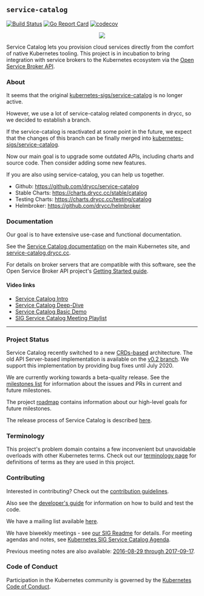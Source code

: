 ## `service-catalog`

[![Build Status](https://drone.drycc.cc/api/badges/drycc/service-catalog/status.svg)](https://drone.drycc.cc/drycc/service-catalog)
[![Go Report Card](https://goreportcard.com/badge/github.com/drycc/service-catalog)](https://goreportcard.com/report/github.com/drycc/service-catalog)
[![codecov](https://codecov.io/gh/drycc/service-catalog/branch/main/graph/badge.svg)](https://codecov.io/gh/drycc/service-catalog)

<p align="center">
    <a href="https://service-catalog.drycc.cc">
        <img src="/docsite/images/homepage-logo.png">
    </a>
</p>

Service Catalog lets you provision cloud services directly from the comfort of native Kubernetes tooling.
This project is in incubation to bring integration with service
brokers to the Kubernetes ecosystem via the [Open Service Broker API](https://github.com/openservicebrokerapi/servicebroker).

### About

It seems that the original [kubernetes-sigs/service-catalog](https://github.com/kubernetes-sigs/service-catalog) is no longer active.

However, we use a lot of service-catalog related components in drycc, so we decided to establish a branch.

If the service-catalog is reactivated at some point in the future, we expect that the changes of this branch can be finally merged into [kubernetes-sigs/service-catalog](https://github.com/kubernetes-sigs/service-catalog).

Now our main goal is to upgrade some outdated APIs, including charts and source code. Then consider adding some new features.

If you are also using service-catalog, you can help us together.

* Github: https://github.com/drycc/service-catalog
* Stable Charts: https://charts.drycc.cc/stable/catalog
* Testing Charts: https://charts.drycc.cc/testing/catalog
* Helmbroker: https://github.com/drycc/helmbroker

### Documentation

Our goal is to have extensive use-case and functional documentation.

See the [Service Catalog documentation](https://kubernetes.io/docs/concepts/service-catalog/)
on the main Kubernetes site, and [service-catalog.drycc.cc](https://service-catalog.drycc.cc/docs).

For details on broker servers that are compatible with this software, see the
Open Service Broker API project's [Getting Started guide](https://github.com/openservicebrokerapi/servicebroker/blob/master/gettingStarted.md).

#### Video links

- [Service Catalog Intro](https://www.youtube.com/watch?v=bm59dpmMhAk)
- [Service Catalog Deep-Dive](https://www.youtube.com/watch?v=0zp0y8Mo_BE)
- [Service Catalog Basic Demo](https://goo.gl/IJ6CV3)
- [SIG Service Catalog Meeting Playlist](https://goo.gl/ZmLNX9)

---

### Project Status

Service Catalog recently switched to a new [CRDs-based](https://kubernetes.io/docs/concepts/extend-kubernetes/api-extension/custom-resources/#custom-resources) architecture. The old API Server-based implementation is available on the [v0.2 branch](https://github.com/kubernetes-sigs/service-catalog/tree/v0.2). We support this implementation by providing bug fixes until July 2020.

We are currently working towards a beta-quality release. See the [milestones list](https://github.com/kubernetes-sigs/service-catalog/milestones?direction=desc&sort=due_date&state=open)
for information about the issues and PRs in current and future milestones.

The project [roadmap](https://github.com/kubernetes-sigs/service-catalog/wiki/Roadmap)
contains information about our high-level goals for future milestones.

The release process of Service Catalog is described [here](https://github.com/kubernetes-sigs/service-catalog/wiki/Release-Process).

### Terminology

This project's problem domain contains a few inconvenient but unavoidable
overloads with other Kubernetes terms. Check out our [terminology page](./terminology.md)
for definitions of terms as they are used in this project.

### Contributing

Interested in contributing? Check out the [contribution guidelines](./CONTRIBUTING.md).

Also see the [developer's guide](./docs/devguide.md) for information on how to
build and test the code.

We have a mailing list available
[here](https://groups.google.com/forum/#!forum/kubernetes-sig-service-catalog).

We have biweekly meetings - see
[our SIG Readme](https://github.com/kubernetes/community/blob/master/sig-service-catalog/README.md#meetings)
for details. For meeting agendas
and notes, see [Kubernetes SIG Service Catalog Agenda](https://docs.google.com/document/d/17xlpkoEbPR5M6P5VDzNx17q6-IPFxKyebEekCGYiIKM/edit).

Previous meeting notes are also available:
[2016-08-29 through 2017-09-17](https://docs.google.com/document/d/10VsJjstYfnqeQKCgXGgI43kQWnWFSx8JTH7wFh8CmPA/edit).

### Code of Conduct

Participation in the Kubernetes community is governed by the
[Kubernetes Code of Conduct](./code-of-conduct.md).
